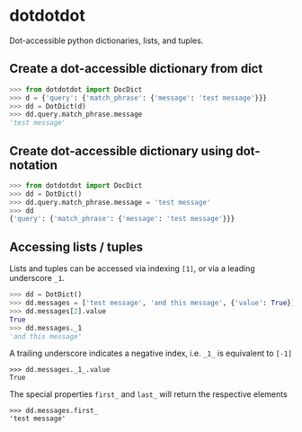 # dotdotdot
Dot-accessible python dictionaries, lists, and tuples.

## Create a dot-accessible dictionary from dict
```python
>>> from dotdotdot import DocDict
>>> d = {'query': {'match_phrase': {'message': 'test message'}}}
>>> dd = DotDict(d)
>>> dd.query.match_phrase.message
'test message'
```

## Create dot-accessible dictionary using dot-notation
```python
>>> from dotdotdot import DocDict
>>> dd = DotDict()
>>> dd.query.match_phrase.message = 'test message'
>>> dd
{'query': {'match_phrase': {'message': 'test message'}}}
```

## Accessing lists / tuples
Lists and tuples can be accessed via indexing `[1]`, or via a leading underscore `_1`.
```python
>>> dd = DotDict()
>>> dd.messages = ['test message', 'and this message', {'value': True}]
>>> dd.messages[2].value
True
>>> dd.messages._1
'and this message'
```

A trailing underscore indicates a negative index, i.e. `_1_` is equivalent to `[-1]`
```
>>> dd.messages._1_.value
True
```

The special properties `first_` and `last_` will return the respective elements
```
>>> dd.messages.first_
'test message'
```
